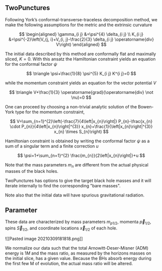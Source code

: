 ## TwoPunctures

Following York’s conformal-transverse-traceless decomposition method, we make the following assumptions for the metric and the extrinsic curvature

$$
\begin{aligned}
\gamma_{i j} &=\psi^{4} \delta_{i j} \\
K_{i j} &=\psi^{-2}\left(V_{j, i}+V_{i, j}-\frac{2}{3} \delta_{i j} \operatorname{div} V\right)
\end{aligned}
$$

The initial data described by this method are conformally flat and maximally sliced, $K=0$. With this ansatz the Hamiltonian constraint yields an equation for the conformal factor $\psi$

$$
\triangle \psi+\frac{1}{8} \psi^{5} K_{i j} K^{i j}=0
$$

while the momentum constraint yields an equation for the vector potential $V$

$$
\triangle V+\frac{1}{3} \operatorname{grad}(\operatorname{div} \not \nu)=0
$$

One can proceed by choosing a non-trivial analytic solution of the Bowen-York type for the momentum constraint,

$$
V=\sum_{n=1}^{2}\left(-\frac{7}{4\left|x_{n}\right|} P_{n}-\frac{x_{n} \cdot P_{n}}{4\left|x_{n}\right|^{3}} x_{n}+\frac{1}{\left|x_{n}\right|^{3}} x_{n} \times S_{n}\right)
$$

Hamiltonian constraint is obtained by writing the conformal factor $\psi$ as a sum of a singular term and a finite correction $u$

$$
\psi=1+\sum_{n=1}^{2} \frac{m_{n}}{2\left|x_{n}\right|}+u
$$

Note that the mass parameters $m_{n}$ are different from the actual physical masses of the black holes.

TwoPunctures has options to give the target black hole masses and it will iterate internally to find the corresponding "bare masses".

Note also that the initial data will have spurious gravitational radiation.

## Parameter

These data are characterized by mass parameters $m_{p 1 / 2}$, momenta $\vec{p}_{1 / 2}$, spins $\vec{S}_{1 / 2}$, and coordinate locations $\vec{x}_{1 / 2}$ of each hole.

![[Pasted image 20210309181818.png]]

We normalize our data such that the total Arnowitt-Deser-Misner (ADM) energy is $1M$ and the mass ratio, as measured by the horizons masses on the initial slice, has a given value. Because the BHs absorb energy during the first few M of evolution, the actual mass ratio will be altered.